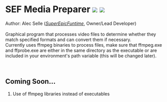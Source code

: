 # SEF Media Preparer [![](https://dev.superepicfuntime.com/modules/shields?job=sefmediapreparer&badge=ver)](https://jenkins.superepicfuntime.com/job/SEFMediaPreparer/job/Release/) [![](https://dev.superepicfuntime.com/modules/shields?job=sefmediapreparer&badge=build)](https://jenkins.superepicfuntime.com/job/SEFMediaPreparer/job/Release/)
Author: Alec Selle ([*SuperEpicFuntime*](https://superepicfuntime.com), Owner/Lead Developer)<br/><br/>
Graphical program that processes video files to determine whether they match specified formats and can convert them if necessary.<br/>
Currently uses ffmpeg binaries to process files, make sure that ffmpeg.exe and ffprobe.exe are either in the same directory as the executable or are included in your environment's path variable (this will be changed later).

<br/>

## Coming Soon...
1. Use of ffmpeg libraries instead of executables